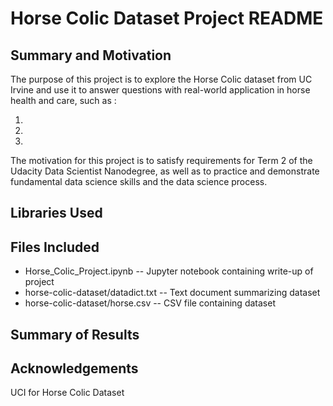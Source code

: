 # Horse Colic Dataset Project README

## Summary and Motivation

The purpose of this project is to explore the Horse Colic dataset from UC Irvine and use it to answer questions with real-world application in horse health and care, such as :

1. 
2. 
3.

The motivation for this project is to satisfy requirements for Term 2 of the Udacity Data Scientist Nanodegree, as well as to practice and demonstrate fundamental data science skills and the data science process.

## Libraries Used


## Files Included

- Horse_Colic_Project.ipynb -- Jupyter notebook containing write-up of project
- horse-colic-dataset/datadict.txt -- Text document summarizing dataset
- horse-colic-dataset/horse.csv -- CSV file containing dataset

## Summary of Results


## Acknowledgements

UCI for Horse Colic Dataset
